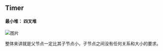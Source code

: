 ## Timer

#### 最小堆： 四叉堆

![图片](https://mmbiz.qpic.cn/mmbiz_jpg/KVl0giak5ib4jicu1q7NJKnbFoMicjm9AapyI8Z1ibvTSv9pVQISJpIxDzZ8IMgWtSDnXPk6rT56feSPW7icYTicce9gQ/640?wx_fmt=jpeg&tp=webp&wxfrom=5&wx_lazy=1&wx_co=1)

整体来讲就是父节点一定比其子节点小，子节点之间没有任何关系和大小的要求。
